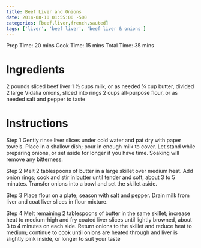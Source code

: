 ```yaml
---
title: Beef Liver and Onions
date: 2014-08-10 01:55:00 -500
categories: [beef,liver,french,sauted]
tags: ['liver', 'beef liver', 'beef liver & onions']
---
```

Prep Time: 20 mins
Cook Time: 15 mins
Total Time: 35 mins

# Ingredients


2 pounds sliced beef liver
1 ½ cups milk, or as needed
¼ cup butter, divided
2 large Vidalia onions, sliced into rings
2 cups all-purpose flour, or as needed
salt and pepper to taste

# Instructions 

Step 1
Gently rinse liver slices under cold water and pat dry with paper towels. Place in a shallow dish; pour in enough milk to cover. Let
stand while preparing onions, or set aside for longer if you have time. Soaking will remove any bitterness.

Step 2
Melt 2 tablespoons of butter in a large skillet over medium heat. Add onion rings; cook and stir in butter until tender and soft,
about 3 to 5 minutes. Transfer onions into a bowl and set the skillet aside.

Step 3
Place flour on a plate; season with salt and pepper. Drain milk from liver and coat liver slices in flour mixture.


Step 4
Melt remaining 2 tablespoons of butter in the same skillet; increase heat to medium-high and fry coated liver slices until lightly
browned, about 3 to 4 minutes on each side. Return onions to the skillet and reduce heat to medium; continue to cook until
onions are heated through and liver is slightly pink inside, or longer to suit your taste
